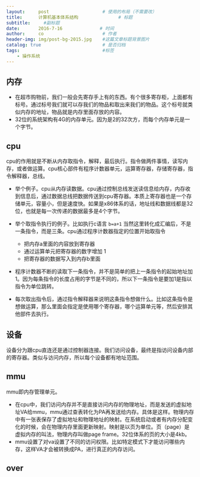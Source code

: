 ```yaml
---
layout:     post                    # 使用的布局（不需要改）
title:      计算机基本体系结构               # 标题 
subtitle:     #副标题
date:       2016-7-16              # 时间
author:     co                      # 作者
header-img: img/post-bg-2015.jpg    #这篇文章标题背景图片
catalog: true                       # 是否归档
tags:                               #标签
    - 操作系统
---
```


## 内存
- 在超市购物前，我们一般会先寄存手上有的东西。有个很多寄存柜，上面都有标号。通过标号我们就可以存我们的物品和取出来我们的物品。这个标号就类似内存的地址，物品就是内存里面存放的内容。
- 32位的系统架构有4G的内存单元。因为是2的32次方，而每个内存单元是一个字节。

## cpu
cpu的作用就是不断从内存取指令，解释，最后执行。指令做两件事情，读写内存，或者做运算。cpu核心部件有程序计数器单元，运算寄存器，存储寄存器，指令解释器，总线。
- 举个例子。cpu从内存读数据。cpu通过控制总线发送读信息给内存，内存收到信息后，通过数据总线把数据传送到cpu寄存器。本质上寄存器也是一个存储单元，容量小，但是速度快。如果是x86体系的话，地址线和数据线都是32位，也就是每一次传递的数据最多是4个字节。
- 举个取指令执行的例子。比如执行c语言 `b=a+1` 当然这里转化成汇编后，不是一条指令，而是三条。cpu通过程序计数器指定的位置开始取指令
  - 把内存a里面的内容放到寄存器
  - 通过运算单元把寄存器的数字增加 1
  - 把寄存器的数据写入到内存b里面

- 程序计数器不断的读取下一条指令，并不是简单的把上一条指令的起始地址加1。因为每条指令的长度占用的字节是不同的，所以下一条指令是要加1是指以指令为单位跳转。
- 每次取出指令后，通过指令解释器来说明这条指令想做什么。比如这条指令是想做运算，那么里面会指定是使用哪个寄存器，哪个运算单元等，然后安排其他部件去执行。


## 设备
设备分为跟cpu直连还是通过控制器连接。我们访问设备，最终是指访问设备内部的寄存器。类似与访问内存，所以每个设备都有地址范围。

## mmu
mmu即内存管理单元。
- 在cpu中，我们访问内存并不是直接访问内存的物理地址，而是发送的虚拟地址VA给mmu，mmu通过查表转化为PA再发送给内存。具体是这样。物理内存中有一张表保存了虚拟地址和物理地址的映射。在系统启动或者有内存分配变化的时候，会在物理内存里面更新映射。映射是以页为单位。页（page）是虚拟内存的叫法，物理内存叫做page frame。32位体系的页的大小是4kb。
- mmu设置了对va设置了不同的访问权限。比如特定模式下才能访问哪些内存，这样VA才会被转换成PA，进行真正的内存访问。

## over